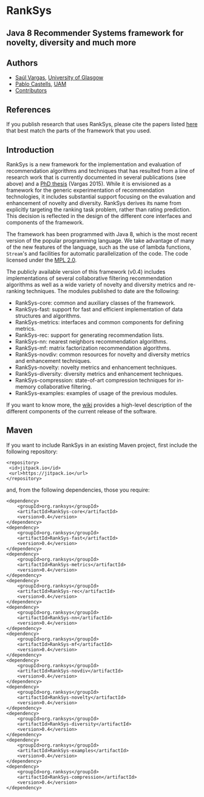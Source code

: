 # RankSys
## Java 8 Recommender Systems framework for novelty, diversity and much more

## Authors
 * [Saúl Vargas](http://www.saulvargas.es), [University of Glasgow](http://www.gla.ac.uk/)
 * [Pablo Castells](http://ir.ii.uam.es/castells/), [UAM](http://www.uam.es/)
 * [Contributors](https://github.com/RankSys/RankSys/wiki/Contributors)

## References

If you publish research that uses RankSys, please cite the papers listed [here](https://github.com/RankSys/RankSys/wiki/References) that best match the parts of the framework that you used.

## Introduction

RankSys is a new framework for the implementation and evaluation of recommendation algorithms and techniques that has resulted from a line of research work that is currently documented in several publications (see above) and a [PhD thesis](http://saulvargas.github.io/phd-thesis.pdf) (Vargas 2015).  While it is envisioned as a framework for the generic experimentation of recommendation technologies, it includes substantial support focusing on the evaluation and enhancement of novelty and diversity. RankSys derives its name from explicitly targeting the ranking task problem, rather than rating prediction. This decision is reflected in the design of the different core interfaces and components of the framework.

The framework has been programmed with Java 8, which is the most recent version of the popular programming language. We take advantage of many of the new features of the language, such as the use of lambda functions, `Stream`'s and facilities for automatic parallelization of the code. The code licensed under the [MPL 2.0](https://www.mozilla.org/en-US/MPL/2.0/).

The publicly available version of this framework (v0.4) includes implementations of several collaborative filtering recommendation algorithms as well as a wide variety of novelty and diversity metrics and re-ranking techniques. The modules published to date are the following:
 * RankSys-core: common and auxiliary classes of the framework.
 * RankSys-fast: support for fast and efficient implementation of data structures and algorithms.
 * RankSys-metrics: interfaces and common components for defining metrics.
 * RankSys-rec: support for generating recommendation lists.
 * RankSys-nn: nearest neighbors recommendation algorithms.
 * RankSys-mf: matrix factorization recommendation algorithms.
 * RankSys-novdiv: common resources for novelty and diversity metrics and enhancement techniques.
 * RankSys-novelty: novelty metrics and enhancement techniques.
 * RankSys-diversity: diversity metrics and enhancement techniques.
 * RankSys-compression: state-of-art compression techniques for in-memory collaborative filtering.
 * RankSys-examples: examples of usage of the previous modules.
 
If you want to know more, the [wiki](https://github.com/RankSys/RankSys/wiki) provides a high-level description of the different components of the current release of the software.

## Maven

If you want to include RankSys in an existing Maven project, first include the following repository:
~~~
<repository>
 <id>jitpack.io</id>
 <url>https://jitpack.io</url>
</repository>
~~~
and, from the following dependencies, those you require:
~~~
<dependency>
    <groupId>org.ranksys</groupId>
    <artifactId>RankSys-core</artifactId>
    <version>0.4</version>
</dependency>
<dependency>
    <groupId>org.ranksys</groupId>
    <artifactId>RankSys-fast</artifactId>
    <version>0.4</version>
</dependency>
<dependency>
    <groupId>org.ranksys</groupId>
    <artifactId>RankSys-metrics</artifactId>
    <version>0.4</version>
</dependency>
<dependency>
    <groupId>org.ranksys</groupId>
    <artifactId>RankSys-rec</artifactId>
    <version>0.4</version>
</dependency>
<dependency>
    <groupId>org.ranksys</groupId>
    <artifactId>RankSys-nn</artifactId>
    <version>0.4</version>
</dependency>
<dependency>
    <groupId>org.ranksys</groupId>
    <artifactId>RankSys-mf</artifactId>
    <version>0.4</version>
</dependency>
<dependency>
    <groupId>org.ranksys</groupId>
    <artifactId>RankSys-novdiv</artifactId>
    <version>0.4</version>
</dependency>
<dependency>
    <groupId>org.ranksys</groupId>
    <artifactId>RankSys-novelty</artifactId>
    <version>0.4</version>
</dependency>
<dependency>
    <groupId>org.ranksys</groupId>
    <artifactId>RankSys-diversity</artifactId>
    <version>0.4</version>
</dependency>
<dependency>
    <groupId>org.ranksys</groupId>
    <artifactId>RankSys-examples</artifactId>
    <version>0.4</version>
</dependency>
<dependency>
    <groupId>org.ranksys</groupId>
    <artifactId>RankSys-compression</artifactId>
    <version>0.4</version>
</dependency>
~~~

